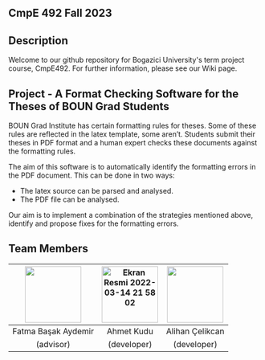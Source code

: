 ## CmpE 492 Fall 2023

## Description 
Welcome to our github repository for Bogazici University's term project course, CmpE492. For further information, please see our Wiki page.

## Project - A Format Checking Software for the Theses of BOUN Grad Students
BOUN Grad Institute has certain formatting rules for theses. Some of these rules are reflected in the latex template, some aren’t. Students submit their theses in PDF format and a human expert checks these documents against the formatting rules.

The aim of this software is to automatically identify the formatting errors in the PDF document. This can be done in two ways:

* The latex source can be parsed and analysed. <br/>
* The PDF file can be analysed.<br/>

Our aim is to implement a combination of the strategies mentioned above, identify and propose fixes for the formatting errors.

## Team Members
<img width="112" alt="" src="">|<img width="112" alt="Ekran Resmi 2022-03-14 21 58 02" src="https://user-images.githubusercontent.com/74921213/158241974-db472f6f-b07f-4578-ba48-bea27f1068c9.png">|<img width="112" alt="" src="">
|:-:|:-:|:-:|
Fatma Başak Aydemir|Ahmet Kudu|Alihan Çelikcan
(advisor)| (developer) | (developer)
